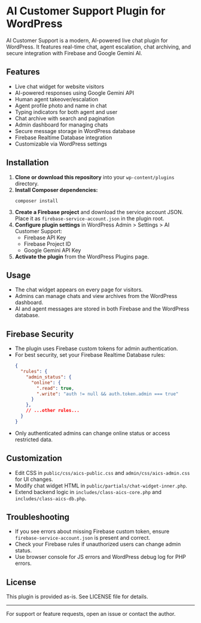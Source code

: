 # AI Customer Support Plugin for WordPress

AI Customer Support is a modern, AI-powered live chat plugin for WordPress. It features real-time chat, agent escalation, chat archiving, and secure integration with Firebase and Google Gemini AI.

## Features
- Live chat widget for website visitors
- AI-powered responses using Google Gemini API
- Human agent takeover/escalation
- Agent profile photo and name in chat
- Typing indicators for both agent and user
- Chat archive with search and pagination
- Admin dashboard for managing chats
- Secure message storage in WordPress database
- Firebase Realtime Database integration
- Customizable via WordPress settings

## Installation
1. **Clone or download this repository** into your `wp-content/plugins` directory.
2. **Install Composer dependencies:**
   ```
   composer install
   ```
3. **Create a Firebase project** and download the service account JSON. Place it as `firebase-service-account.json` in the plugin root.
4. **Configure plugin settings** in WordPress Admin > Settings > AI Customer Support:
   - Firebase API Key
   - Firebase Project ID
   - Google Gemini API Key
5. **Activate the plugin** from the WordPress Plugins page.

## Usage
- The chat widget appears on every page for visitors.
- Admins can manage chats and view archives from the WordPress dashboard.
- AI and agent messages are stored in both Firebase and the WordPress database.

## Firebase Security
- The plugin uses Firebase custom tokens for admin authentication.
- For best security, set your Firebase Realtime Database rules:
  ```json
  {
    "rules": {
      "admin_status": {
        "online": {
          ".read": true,
          ".write": "auth != null && auth.token.admin === true"
        }
      },
      // ...other rules...
    }
  }
  ```
- Only authenticated admins can change online status or access restricted data.

## Customization
- Edit CSS in `public/css/aics-public.css` and `admin/css/aics-admin.css` for UI changes.
- Modify chat widget HTML in `public/partials/chat-widget-inner.php`.
- Extend backend logic in `includes/class-aics-core.php` and `includes/class-aics-db.php`.

## Troubleshooting
- If you see errors about missing Firebase custom token, ensure `firebase-service-account.json` is present and correct.
- Check your Firebase rules if unauthorized users can change admin status.
- Use browser console for JS errors and WordPress debug log for PHP errors.

## License
This plugin is provided as-is. See LICENSE file for details.

---
For support or feature requests, open an issue or contact the author.

